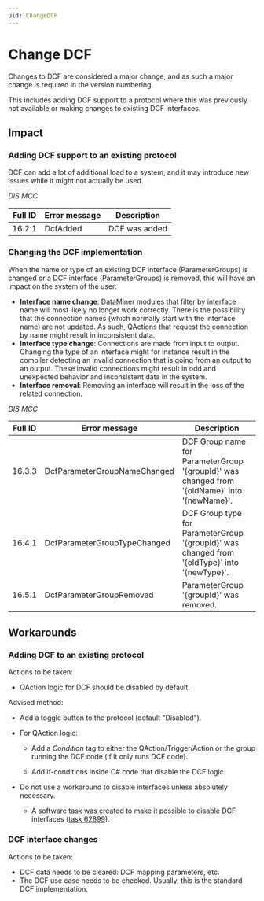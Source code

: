 ```yaml
---
uid: ChangeDCF
---
```


# Change DCF

Changes to DCF are considered a major change, and as such a major change is required in the version numbering.

This includes adding DCF support to a protocol where this was previously not available or making changes to existing DCF interfaces.

## Impact

### Adding DCF support to an existing protocol

DCF can add a lot of additional load to a system, and it may introduce new issues while it might not actually be used.

*DIS MCC*

| Full ID | Error message | Description   |
|---------|---------------|---------------|
| 16.2.1  | DcfAdded      | DCF was added |

### Changing the DCF implementation

When the name or type of an existing DCF interface (ParameterGroups) is changed or a DCF interface (ParameterGroups) is removed, this will have an impact on the system of the user:

- **Interface name change**: DataMiner modules that filter by interface name will most likely no longer work correctly. There is the possibility that the connection names (which normally start with the interface name) are not updated. As such, QActions that request the connection by name might result in inconsistent data.
- **Interface type change**: Connections are made from input to output. Changing the type of an interface might for instance result in the compiler detecting an invalid connection that is going from an output to an output. These invalid connections might result in odd and unexpected behavior and inconsistent data in the system.
- **Interface removal**: Removing an interface will result in the loss of the related connection.

*DIS MCC*

| Full ID | Error message                | Description                                                                                  |
|---------|------------------------------|----------------------------------------------------------------------------------------------|
| 16.3.3  | DcfParameterGroupNameChanged | DCF Group name for ParameterGroup '{groupId}' was changed from '{oldName}' into '{newName}'. |
| 16.4.1  | DcfParameterGroupTypeChanged | DCF Group type for ParameterGroup '{groupId}' was changed from '{oldType}' into '{newType}'. |
| 16.5.1  | DcfParameterGroupRemoved     | ParameterGroup '{groupId}' was removed.                                                      |

## Workarounds

### Adding DCF to an existing protocol

Actions to be taken:

- QAction logic for DCF should be disabled by default.

Advised method:

- Add a toggle button to the protocol (default "Disabled").

- For QAction logic:

  - Add a *Condition* tag to either the QAction/Trigger/Action or the group running the DCF code (if it only runs DCF code).

  - Add if-conditions inside C# code that disable the DCF logic.

- Do not use a workaround to disable interfaces unless absolutely necessary.

  - A software task was created to make it possible to disable DCF interfaces ([task 62899](https://collaboration.dataminer.services/task/62899)).

### DCF interface changes

Actions to be taken:

- DCF data needs to be cleared: DCF mapping parameters, etc.
- The DCF use case needs to be checked. Usually, this is the standard DCF implementation.
